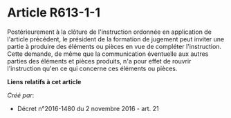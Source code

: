 # Article R613-1-1

Postérieurement  à la clôture de l'instruction ordonnée en application de l'article  précédent, le président de la formation
de jugement peut inviter une  partie à produire des éléments ou pièces en vue de compléter  l'instruction. Cette demande, de
même que la communication éventuelle  aux autres parties des éléments et pièces produits, n'a pour effet de  rouvrir
l'instruction qu'en ce qui concerne ces éléments ou pièces.

**Liens relatifs à cet article**

_Créé par_:

  - Décret n°2016-1480 du 2 novembre 2016 - art. 21
